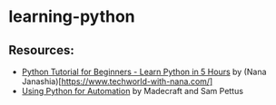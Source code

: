 # learning-python
## Resources:
* [Python Tutorial for Beginners - Learn Python in 5 Hours](https://www.youtube.com/watch?v=t8pPdKYpowI) by (Nana Janashia)[https://www.techworld-with-nana.com/]
* [Using Python for Automation](https://www.linkedin.com/learning/using-python-for-automation) by Madecraft and Sam Pettus
